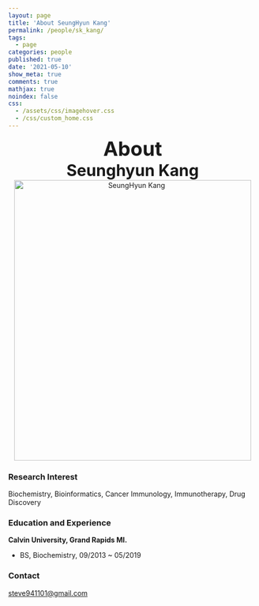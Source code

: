 ```yaml
---
layout: page
title: 'About SeungHyun Kang'
permalink: /people/sk_kang/
tags:
  - page
categories: people
published: true
date: '2021-05-10'
show_meta: true
comments: true
mathjax: true
noindex: false
css:
  - /assets/css/imagehover.css
  - /css/custom_home.css
---
```


<style>
.center{
  text-align: center;
}
</style>  

<link
    rel="stylesheet"
    href="https://cdnjs.cloudflare.com/ajax/libs/font-awesome/5.8.2/css/all.min.css"
  />

<div class="center"><div style="font-weight: bold; font-size: 40px;">
About</div></div>
<div class="center"><div style="font-weight: bold; font-size: 32px;">
Seunghyun Kang
</div></div>


<div class="center">
    <img src="{{ site.url }}/assets/img/people/SeungHyun_Kang.png" width="480px" height="568px" alt="SeungHyun Kang" />
</div>

### **Research Interest**
Biochemistry, Bioinformatics, Cancer Immunology, Immunotherapy, Drug Discovery

### **Education and Experience**

**Calvin University, Grand Rapids MI.**
- BS, Biochemistry, 09/2013 ~ 05/2019

### **Contact**
<i class="fa fa-paper-plane"></i> steve941101@gmail.com




